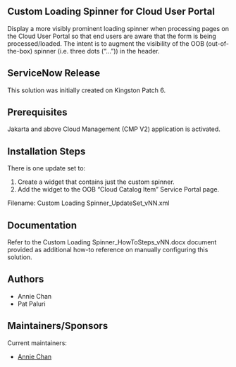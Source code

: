 ## Custom Loading Spinner for Cloud User Portal

Display a more visibly prominent loading spinner when processing pages on the Cloud User Portal so that end users are aware that the form is being processed/loaded.  The intent is to augment the visibility of the OOB (out-of-the-box) spinner (i.e. three dots (“…”)) in the header.


## ServiceNow Release

This solution was initially created on Kingston Patch 6.


## Prerequisites

Jakarta and above Cloud Management (CMP V2) application is activated.


## Installation Steps

There is one update set to:

1. Create a widget that contains just the custom spinner.
2. Add the widget to the OOB “Cloud Catalog Item” Service Portal page.

Filename: Custom Loading Spinner_UpdateSet_vNN.xml


## Documentation

Refer to the Custom Loading Spinner_HowToSteps_vNN.docx document provided as additional how-to reference on manually configuring this solution.


## Authors

* Annie Chan
* Pat Paluri


## Maintainers/Sponsors

Current maintainers:

* [Annie Chan](https://github.com/sn-achan)
